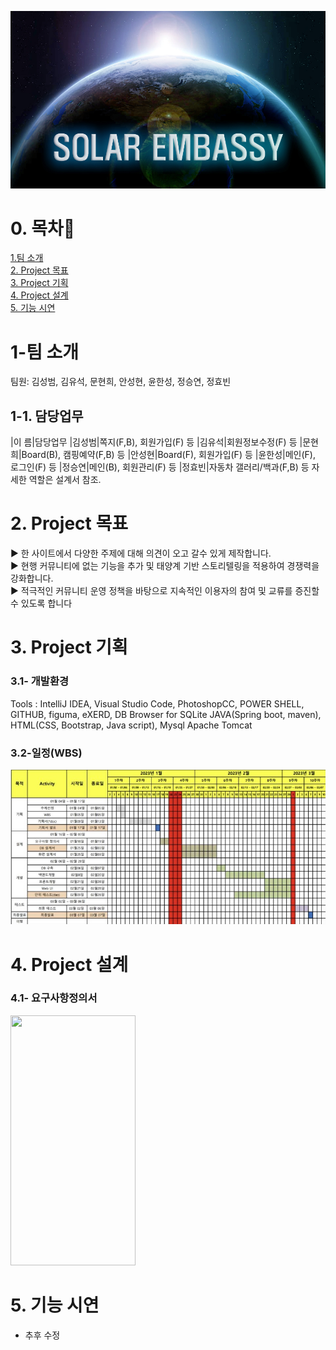 ![포스터](doc/Solar_Embassy_Main_Logo.jpeg)

# 0. 목차:link:  
[1.팀 소개](#1-팀-소개)  
[2. Project 목표](#2-Project-목표)   
[3. Project 기획](#3-Project-기획)  
[4. Project 설계](#4-Project-설계)  
[5. 기능 시연](#5-기능-시연)  
    
# 1-팀 소개 
팀원: 김성범, 김유석, 문현희, 안성현, 윤한성, 정승연, 정효빈
  
## 1-1. 담당업무 
|이  름|담당업무
|김성범|쪽지(F,B), 회원가입(F) 등 
|김유석|회원정보수정(F) 등
|문현희|Board(B), 캠핑예약(F,B) 등
|안성현|Board(F), 회원가입(F) 등
|윤한성|메인(F), 로그인(F) 등
|정승연|메인(B), 회원관리(F) 등
|정효빈|자동차 갤러리/백과(F,B) 등
자세한 역할은 설계서 참조.

# 2. Project 목표
▶️ 한 사이트에서 다양한 주제에 대해 의견이 오고 갈수 있게 제작합니다.  
▶️ 현행 커뮤니티에 없는 기능을 추가 및 태양계 기반 스토리텔링을 적용하여 경쟁력을 강화합니다.   
▶️ 적극적인 커뮤니티 운영 정책을 바탕으로 지속적인 이용자의 참여 및 교류를 증진할 수 있도록 합니다

# 3. Project 기획
   ### 3.1- 개발환경 
   Tools : IntelliJ IDEA, Visual Studio Code, PhotoshopCC, POWER SHELL, GITHUB, figuma, eXERD, DB Browser for SQLite
   JAVA(Spring boot, maven), HTML(CSS, Bootstrap, Java script), Mysql
   Apache Tomcat
    
   ### 3.2-일정(WBS)  
   ![WBS](https://github.com/MOONHYUNHEE/markdown_20230127/blob/main/doc/wbs.jpg)  
   
# 4. Project 설계 
   ### 4.1- 요구사항정의서 
   <img src="https://user-images.githubusercontent.com/119906623/215012951-7e4634f7-908a-4535-a0e3-98fc6ab94410.png" width="200" height="400"/>

# 5. 기능 시연
 - 추후 수정
